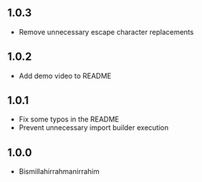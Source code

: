 
## 1.0.3
- Remove unnecessary escape character replacements

## 1.0.2
- Add demo video to README

## 1.0.1
- Fix some typos in the README
- Prevent unnecessary import builder execution

## 1.0.0

- Bismillahirrahmanirrahim
